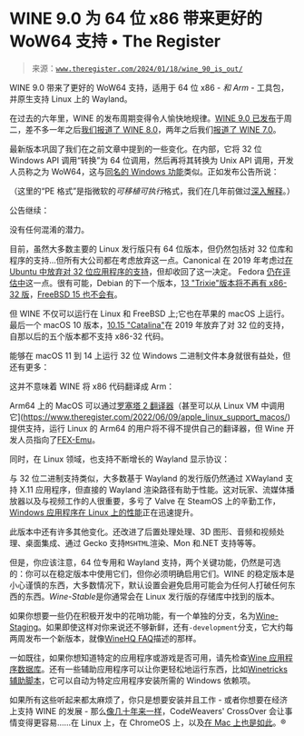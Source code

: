 <!--yml

category: 未分类

日期：2024 年 5 月 27 日 14:52:53

-->

# WINE 9.0 为 64 位 x86 带来更好的 WoW64 支持 • The Register

> 来源：[`www.theregister.com/2024/01/18/wine_90_is_out/`](https://www.theregister.com/2024/01/18/wine_90_is_out/)

WINE 9.0 带来了更好的 WoW64 支持，适用于 64 位 x86 - *和 Arm* - 工具包，并原生支持 Linux 上的 Wayland。

在过去的六年里，WINE 的发布周期变得令人愉快地规律。[WINE 9.0 已发布](https://gitlab.winehq.org/wine/wine/-/releases/wine-9.0)于周二，差不多一年之后[我们报道了 WINE 8.0](https://www.theregister.com/2023/02/03/wine_80_dxvk_21/)，两年之后我们[报道了 WINE 7.0](https://www.theregister.com/2022/01/19/wine_7/)。

最新版本巩固了我们在之前文章中提到的一些变化。在内部，它将 32 位 Windows API 调用“转换”为 64 位调用，然后再将其转换为 Unix API 调用，开发人员称之为 WoW64，这与[同名的 Windows 功能](https://learn.microsoft.com/zh-cn/windows/win32/winprog64/wow64-implementation-details)类似。正如发布公告所说：

（这里的“PE 格式”是指微软的*可移植可执行*格式，我们在几年前做过[深入解释](https://www.theregister.com/2022/06/20/redbean_2_a_singlefile_web/)。）

公告继续：

没有任何混淆的潜力。

目前，虽然大多数主要的 Linux 发行版只有 64 位版本，但仍然包括对 32 位库和程序的支持...但所有大公司都在考虑放弃这一点。Canonical 在 2019 年考虑过[在 Ubuntu 中放弃对 32 位应用程序的支持](https://www.theregister.com/2019/06/24/steam_wine_ubuntu_32_bit/)，但却收回了这一决定。 Fedora [仍在评估中](https://www.theregister.com/2022/03/10/fedora_inches_closer_to_dropping/)这一点。很有可能，Debian 的下一个版本，[13 "Trixie"版本将不再有 x86-32 版](https://www.theregister.com/2023/12/19/debian_to_drop_x86_32/)，[FreeBSD 15 也不会有](https://www.theregister.com/2023/10/24/freebsd_14_rc2/)。

但 WINE 不仅可以运行在 Linux 和 FreeBSD 上;它也在苹果的 macOS 上运行。最后一个 macOS 10 版本，[10.15 "Catalina"](https://www.theregister.com/2019/10/08/adobe_catalina/)在 2019 年放弃了对 32 位的支持，自那以后的五个版本都不支持 x86-32 代码。

能够在 macOS 11 到 14 上运行 32 位 Windows 二进制文件本身就很有益处，但还有更多：

这并不意味着 WINE 将 x86 代码翻译成 Arm：

Arm64 上的 MacOS 可以通过[罗塞塔 2 翻译器](https://www.theregister.com/2020/11/18/apple_silicon_m1_mac_compatibility/)（甚至可以从 Linux VM 中调用它](https://www.theregister.com/2022/06/09/apple_linux_support_macos/)提供支持，运行 Linux 的 Arm64 的用户将不得不提供自己的翻译器，但 Wine 开发人员指向了[FEX-Emu](https://fex-emu.com/)。

同时，在 Linux 领域，也支持不断增长的 Wayland 显示协议：

与 32 位二进制支持类似，大多数基于 Wayland 的发行版仍然通过 XWayland 支持 X.11 应用程序，但直接的 Wayland 渲染路径有助于性能。这对玩家、流媒体播放器以及与视频工作的人很重要，多亏了 Valve 在 SteamOS 上的辛勤工作，[Windows 应用程序在 Linux 上的性能](https://www.theregister.com/2023/09/27/osseu_steam_os_3/)正在迅速提升。

此版本中还有许多其他变化。还改进了后置处理处理、3D 图形、音频和视频处理、桌面集成、通过 Gecko 支持`MSHTML`渲染、Mon 和.NET 支持等等。

但是，你应该注意，64 位专用和 Wayland 支持，两个关键功能，仍然是可选的：你可以在稳定版本中使用它们，但你必须明确启用它们。WINE 的稳定版本是小心谨慎的东西，大多数情况下，默认设置会避免启用可能会为任何人打破任何东西的东西。*Wine-Stable*是你通常会在 Linux 发行版的存储库中找到的版本。

如果你想要一些仍在积极开发中的花哨功能，有一个单独的分支，名为[Wine-Staging](https://wiki.winehq.org/Wine-Staging)。如果即使这样对你来说还不够新鲜，还有`-development`分支，它大约每两周发布一个新版本，就像[WineHQ FAQ](https://wiki.winehq.org/Wine_User's_Guide#Wine_from_WineHQ)描述的那样。

一如既往，如果你想知道特定的应用程序或游戏是否可用，请先检查[Wine 应用程序数据库](https://appdb.winehq.org/)。还有一些辅助应用程序可以让你更轻松地运行东西，比如[Winetricks 辅助脚本](https://wiki.winehq.org/Winetricks)，它可以自动为特定应用程序安装所需的 Windows 依赖项。

如果所有这些听起来都太麻烦了，你只是想要安装并且工作 - 或者你想要在经济上支持 WINE 的发展 - 那么[像几十年来一样](https://www.theregister.com/2011/01/29/codeweavers_impersonator/)，CodeWeavers' CrossOver 会让事情变得更容易……在 Linux 上，在 ChromeOS 上，以及[在 Mac 上也是如此](https://www.theregister.com/2020/11/19/crossover_apple_m1/)。®
